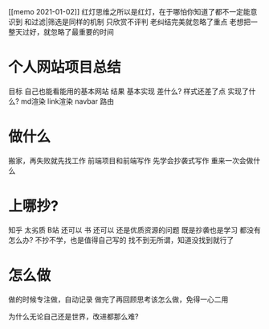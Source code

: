 [[memo 2021-01-02]]
红灯思维之所以是红灯，在于哪怕你知道了都不一定能意识到
	和过滤|筛选是同样的机制
	只欣赏不评判
老纠结完美就忽略了重点
	老想把一整天过好，就忽略了最重要的时间
# 个人网站项目总结
目标 自己也能看能用的基本网站
结果 基本实现
差什么? 样式还差了点
实现了什么? md渲染 link渲染 navbar 路由
# 做什么
搬家，再失败就先找工作
前端项目和前端写作
先学会抄袭式写作
重来一次会做什么
# 上哪抄?
知乎 太劣质
B站 还可以
书 还可以
还是优质资源的问题
既是抄袭也是学习
都没有怎么办?
	不抄不学，也是值得自己写的
	找不到无所谓，知道没找到就行了
# 怎么做
做的时候专注做，自动记录
做完了再回顾思考该怎么做，免得一心二用

为什么无论自己还是世界，改进都那么难?

